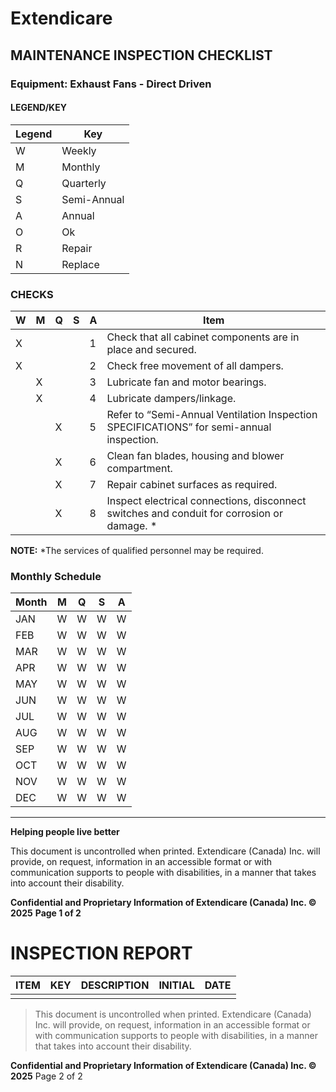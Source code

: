 # Extendicare
## MAINTENANCE INSPECTION CHECKLIST

### Equipment: Exhaust Fans - Direct Driven

#### LEGEND/KEY

| Legend | Key        |
|--------|------------|
| W      | Weekly     |
| M      | Monthly    |
| Q      | Quarterly  |
| S      | Semi-Annual|
| A      | Annual     |
| O      | Ok         |
| R      | Repair     |
| N      | Replace    |

### CHECKS

| W | M | Q | S | A | Item                                                                 |
|---|---|---|---|---|----------------------------------------------------------------------|
| X |   |   |   | 1 | Check that all cabinet components are in place and secured.        |
| X |   |   |   | 2 | Check free movement of all dampers.                                 |
|   | X |   |   | 3 | Lubricate fan and motor bearings.                                   |
|   | X |   |   | 4 | Lubricate dampers/linkage.                                         |
|   |   | X |   | 5 | Refer to “Semi-Annual Ventilation Inspection SPECIFICATIONS” for semi-annual inspection. |
|   |   | X |   | 6 | Clean fan blades, housing and blower compartment.                  |
|   |   | X |   | 7 | Repair cabinet surfaces as required.                                |
|   |   | X |   | 8 | Inspect electrical connections, disconnect switches and conduit for corrosion or damage. * |

**NOTE:**
*The services of qualified personnel may be required.

### Monthly Schedule

| Month | M | Q | S | A |
|-------|---|---|---|---|
| JAN   | W | W | W | W |
| FEB   | W | W | W | W |
| MAR   | W | W | W | W |
| APR   | W | W | W | W |
| MAY   | W | W | W | W |
| JUN   | W | W | W | W |
| JUL   | W | W | W | W |
| AUG   | W | W | W | W |
| SEP   | W | W | W | W |
| OCT   | W | W | W | W |
| NOV   | W | W | W | W |
| DEC   | W | W | W | W |

----

**Helping people live better**

This document is uncontrolled when printed. Extendicare (Canada) Inc. will provide, on request, information in an accessible format or with communication supports to people with disabilities, in a manner that takes into account their disability.

**Confidential and Proprietary Information of Extendicare (Canada) Inc. © 2025**
**Page 1 of 2**

# INSPECTION REPORT

| ITEM | KEY | DESCRIPTION | INITIAL | DATE |
|------|-----|-------------|---------|------|
|      |     |             |         |      |

> This document is uncontrolled when printed. Extendicare (Canada) Inc. will provide, on request, information in an accessible format or with communication supports to people with disabilities, in a manner that takes into account their disability.

**Confidential and Proprietary Information of Extendicare (Canada) Inc. © 2025**
Page 2 of 2
